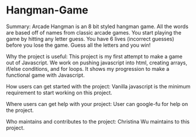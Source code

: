 # Hangman-Game

Summary: Arcade Hangman is an 8 bit styled hangman game. All the words are based off of names from classic arcade games. You start playing the game by hitting any letter guess. You have 6 lives (incorrect guesses) before you lose the game. Guess all the letters and you win!

Why the project is useful:
This project is my first attempt to make a game out of Javascript. We work on pushing javascript into html, creating arrays, if/else conditions, and for loops. It shows my progression to make a functional game with Javascript.

How users can get started with the project:
Vanilla javascript is the minimum requirement to start working on this project.

Where users can get help with your project:
User can google-fu for help on the project.

Who maintains and contributes to the project:
Christina Wu maintains to this project. 
